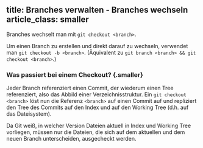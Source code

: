 title: Branches verwalten - Branches wechseln
article_class: smaller
---

Branches wechselt man mit `git checkout <branch>`. 

Um einen Branch zu erstellen und direkt darauf zu wechseln, verwendet man `git
checkout -b <branch>`. (Äquivalent zu `git branch <branch> && git checkout <branch>`.)

### Was passiert bei einem Checkout? {.smaller}

Jeder Branch referenziert einen Commit, der wiederum einen Tree referenziert, also das Abbild einer
Verzeichnisstruktur. Ein `git checkout <branch>` löst nun die Referenz
`<branch>` auf einen Commit auf und repliziert den Tree des Commits
auf den Index und auf den Working Tree (d.h. auf das Dateisystem).

Da Git weiß, in welcher Version Dateien aktuell in Index und Working
Tree vorliegen, müssen nur die Dateien, die sich auf dem aktuellen und
dem neuen Branch unterscheiden, ausgecheckt werden.